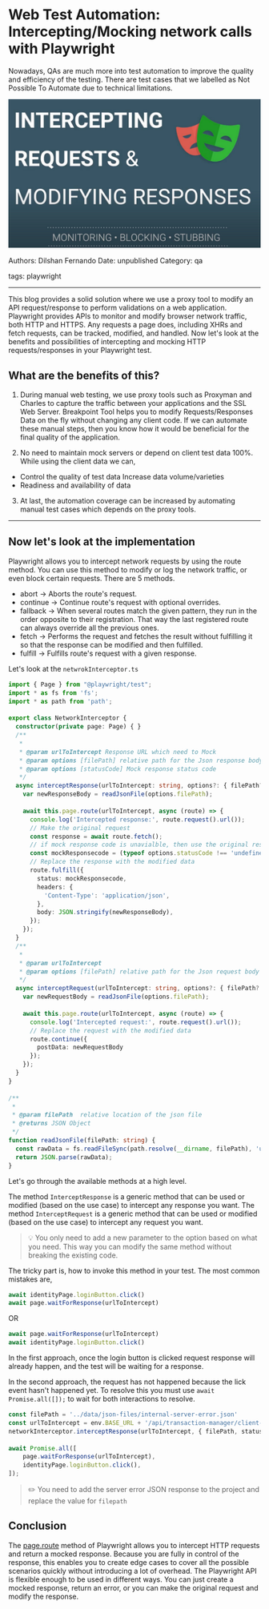 # Web Test Automation: Intercepting/Mocking network calls with Playwright

Nowadays, QAs are much more into test automation to improve the quality and efficiency of the testing. There are test cases that we labelled as Not Possible To Automate due to technical limitations.

![](assets/Interceptor.png)

Authors: Dilshan Fernando
Date: unpublished
Category: qa

tags: playwright

---
This blog provides a solid solution where we use a proxy tool to modify an API request/response to perform validations on a web application. 
Playwright provides APIs to monitor and modify browser network traffic, both HTTP and HTTPS. Any requests a page does, including XHRs and fetch requests, can be tracked, modified, and handled.
Now let's look at the benefits and possibilities of intercepting and mocking HTTP requests/responses  in your Playwright test.

## What are the benefits of this?

1. During manual web testing, we use proxy tools such as Proxyman and Charles to capture the traffic between your applications and the SSL Web Server. Breakpoint Tool helps you to modify Requests/Responses Data on the fly without changing any client code. If we can automate these manual steps, then you know how it would be beneficial for the final quality of the application. 

2. No need to maintain mock servers or depend on client test data 100%. While using the client data we can,
  - Control the quality of test data Increase data volume/varieties
  - Readiness and availability of data
3. At last, the automation coverage can be increased by automating manual test cases which depends on the proxy tools.

---

## Now let's look at the implementation

Playwright allows you to intercept network requests by using the route method. You can use this method to modify or log the network traffic, or even block certain requests. There are 5 methods.
- abort -> Aborts the route's request.
- continue -> Continue route's request with optional overrides.
- fallback -> When several routes match the given pattern, they run in the order opposite to their registration. That way the last registered route can always override all the previous ones. 
- fetch -> Performs the request and fetches the result without fulfilling it so that the response can be modified and then fulfilled.
- fulfill -> Fulfills route's request with a given response.


Let's look at the `netwrokInterceptor.ts`

```typescript
import { Page } from "@playwright/test";
import * as fs from 'fs';
import * as path from 'path';

export class NetworkInterceptor {
  constructor(private page: Page) { }
  /**
   * 
   * @param urlToIntercept Response URL which need to Mock
   * @param options [filePath] relative path for the Json response body
   * @param options [statusCode] Mock response status code 
   */
  async interceptResponse(urlToIntercept: string, options?: { filePath?: string, statusCode?: number }) {
    var newResponseBody = readJsonFile(options.filePath);

    await this.page.route(urlToIntercept, async (route) => {
      console.log('Intercepted response:', route.request().url());
      // Make the original request
      const response = await route.fetch();
      // if mock response code is unavialble, then use the original response code
      const mockResponsecode = (typeof options.statusCode !== 'undefined') ? options.statusCode : Number(response.status)
      // Replace the response with the modified data
      route.fulfill({
        status: mockResponsecode,
        headers: {
          'Content-Type': 'application/json',
        },
        body: JSON.stringify(newResponseBody),
      });
    });
  }
  /**
   * 
   * @param urlToIntercept 
   * @param options [filePath] relative path for the Json request body
   */
  async interceptRequest(urlToIntercept: string, options?: { filePath?: string}) {
    var newRequestBody = readJsonFile(options.filePath);

    await this.page.route(urlToIntercept, async (route) => {
      console.log('Intercepted request:', route.request().url());
      // Replace the request with the modified data
      route.continue({
        postData: newRequestBody
      });
    });
  }
}

/**
 * 
 * @param filePath  relative location of the json file
 * @returns JSON Object
 */
function readJsonFile(filePath: string) {
  const rawData = fs.readFileSync(path.resolve(__dirname, filePath), 'utf-8');
  return JSON.parse(rawData);
}
```
Let's go through the available methods at a high level.

The method `InterceptResponse` is a generic method that can be used or modified (based on the use case) to intercept any response you want.
The method `InterceptRequest` is a generic method that can be used or modified (based on the use case) to intercept any request you want.

> 💡
> You only need to add a new parameter to the option based on what you need. This way you can modify the same method without breaking the existing code.

The tricky part is, how to invoke this method in your test. The most common mistakes are,

```typescript
await identityPage.loginButton.click()
await page.waitForResponse(urlToIntercept)
```
OR
```typescript
await page.waitForResponse(urlToIntercept)
await identityPage.loginButton.click()
```
In the first approach, once the login button is clicked request response will already happen, and the test will be waiting for a response.

In the second approach, the request has not happened because the lick event hasn't happened yet. To resolve this you must use `await Promise.all([]);` to wait for both interactions to resolve.

```typescript
const filePath = '../data/json-files/internal-server-error.json'
const urlToIntercept = env.BASE_URL + '/api/transaction-manager/client-api/v2/transactions?size=5&orderBy=bookingDate&direction=DESC';
networkInterceptor.interceptResponse(urlToIntercept, { filePath, statusCode: 500 })

await Promise.all([
    page.waitForResponse(urlToIntercept),
    identityPage.loginButton.click(),
]);
```


> ✏️
> You need to add the server error JSON response to the project and replace the value for `filepath`

## Conclusion

The [page.route](https://playwright.dev/docs/api/class-page#page-route) method of Playwright allows you to intercept HTTP requests and return a mocked response. Because you are fully in control of the response, this enables you to create edge cases to cover all the possible scenarios quickly without introducing a lot of overhead.
The Playwright API is flexible enough to be used in different ways. You can just create a mocked response, return an error, or you can make the original request and modify the response.

